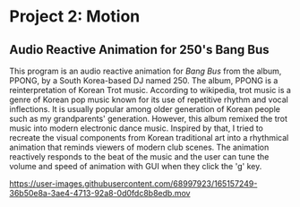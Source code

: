 # Project 2: Motion

## Audio Reactive Animation for 250's Bang Bus
This program is an audio reactive animation for *Bang Bus* from the album, PPONG, by a South Korea-based DJ named 250. The album, PPONG is a reinterpretation of Korean Trot music. According to wikipedia, trot music is a genre of Korean pop music known for its use of repetitive rhythm and vocal inflections. It is usually popular among older generation of Korean people such as my grandparents' generation. However, this album remixed the trot music into modern electronic dance music. Inspired by that, I tried to recreate the visual components from Korean traditional art into a rhythmical animation that reminds viewers of modern club scenes. The animation reactively responds to the beat of the music and the user can tune the volume and speed of animation with GUI when they click the 'g' key.


https://user-images.githubusercontent.com/68997923/165157249-36b50e8a-3ae4-4713-92a8-0d0fdc8b8edb.mov

